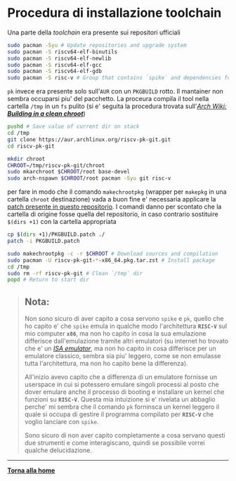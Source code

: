 # Procedura di installazione toolchain
Una parte della *toolchain* era presente sui repositori ufficiali
```bash
sudo pacman -Syu # Update repositories and upgrade system
sudo pacman -S riscv64-elf-binutils
sudo pacman -S riscv64-elf-newlib
sudo pacman -S riscv64-elf-gcc
sudo pacman -S riscv64-elf-gdb
sudo pacman -S risc-v # Group that contains `spike` and dependencies for `pk`
```
`pk` invece era presente solo sull'`AUR` con un `PKGBUILD` rotto. Il mantainer non sembra occuparsi piu' del pacchetto. La proceura compila il tool nella cartella `/tmp` in un `fs` pulito (si e' seguita la procedura trovata sull'[*Arch Wiki: **Building in a clean chroot***](https://wiki.archlinux.org/title/DeveloperWiki:Building_in_a_clean_chroot))

```bash
pushd # Save value of current dir on stack
cd /tmp
git clone https://aur.archlinux.org/riscv-pk-git.git
cd riscv-pk-git
```
```bash
mkdir chroot
CHROOT=/tmp/riscv-pk-git/chroot
sudo mkarchroot $CHROOT/root base-devel
sudo arch-nspawn $CHROOT/root pacman -Syu git risc-v
```
per fare in modo che il comando `makechrootpkg` (wrapper per `makepkg` in una cartella `chroot` destinazione) vada a buon fine e' necessaria applicare la [patch presente in questo repositorio](PKGBUILD.patch). I comandi danno per scontato che la cartella di origine fosse quella del repositorio, in caso contrario sostituire `$(dirs +1)` con la cartella appropriata
```bash
cp $(dirs +1)/PKGBUILD.patch ./
patch -i PKGBUILD.patch
```
```bash
sudo makechrootpkg -c -r $CHROOT # Download sources and compilation
sudo pacman -U riscv-pk-git-*-x86_64.pkg.tar.zst # Install package
cd /tmp
sudo rm -rf riscv-pk-git # Clean `/tmp` dir
popd # Return to start dir
```
>## Nota:
>Non sono sicuro di aver capito a cosa servono `spike` e `pk`, quello che ho capito e' che `spike` emula in qualche modo l'architettura **`RISC-V`** sul mio computer **`x86`**, ma non ho capito in cosa la sua emulazione differisce dall'emulazione tramite altri emulatori (su internet ho trovato che e' un [*ISA emulator*](https://github.com/riscv-software-src/riscv-isa-sim), ma non ho capito in cosa differisce per un emulatore classico, sembra sia piu' leggero, come se non emulasse tutta l'architettura, ma non ho capito bene la differenza).
> 
> All'inizio avevo capito che a differenza di un emulatore fornisse un userspace in cui si potessero emulare singoli processi al posto che dover emulare anche il processo di booting e installare un kernel che funzioni su **`RISC-V`**. Questa mia intuizione si e' rivelata un abbaglio perche' mi sembra che il comando `pk` forninsca un kernel leggero il quale si occupa di gestire il programma compilato per **`RISC-V`** che voglio lanciare con `spike`.
>
> Sono sicuro di non aver capito completamente a cosa servano questi due strumenti e come interagiscano, quindi se possibile vorrei qualche delucidazione.

---

[**Torna alla home**](README.md)
